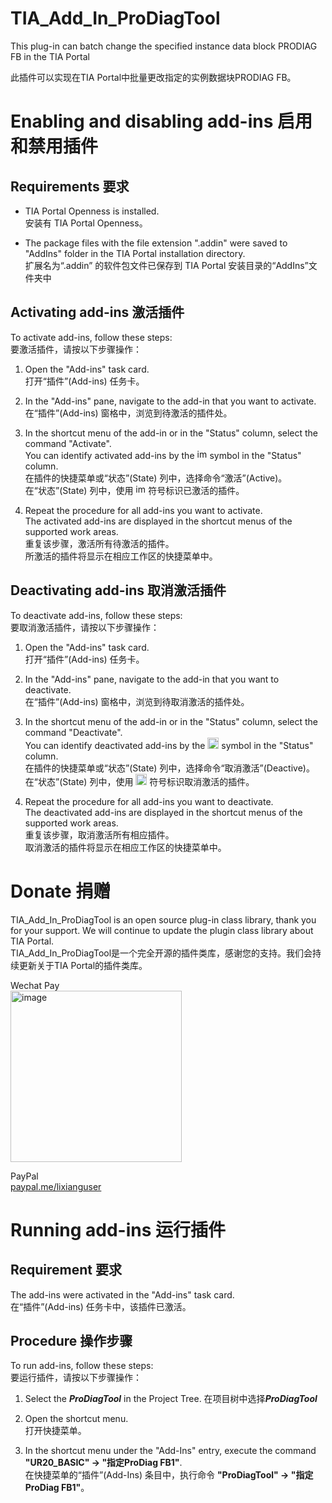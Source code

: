 # TIA_Add_In_ProDiagTool
This plug-in can batch change the specified instance data block PRODIAG FB in the TIA Portal

此插件可以实现在TIA Portal中批量更改指定的实例数据块PRODIAG FB。

# Enabling and disabling add-ins  启用和禁用插件 

## Requirements 要求

- TIA Portal Openness is installed.  
安装有 TIA Portal Openness。

- The package files with the file extension ".addin" were saved to "AddIns" folder in the TIA Portal installation directory.  
扩展名为“.addin” 的软件包文件已保存到 TIA Portal 安装目录的“AddIns”文件夹中

## Activating add-ins 激活插件

To activate add-ins, follow these steps:  
要激活插件，请按以下步骤操作：

1. Open the "Add-ins" task card.  
打开“插件”(Add-ins) 任务卡。

2. In the "Add-ins" pane, navigate to the add-in that you want to activate.  
在“插件”(Add-ins) 窗格中，浏览到待激活的插件处。

3. In the shortcut menu of the add-in or in the "Status" column, select the command "Activate".  
 You can identify activated add-ins by the <img width="16" alt="image" src="https://user-images.githubusercontent.com/36319693/170804854-8b20168b-e970-4e30-afb2-83ff99905bb4.png"> symbol in the "Status" column.  
在插件的快捷菜单或“状态”(State) 列中，选择命令“激活”(Active)。  
在“状态”(State) 列中，使用 <img width="16" alt="image" src="https://user-images.githubusercontent.com/36319693/170804854-8b20168b-e970-4e30-afb2-83ff99905bb4.png"> 符号标识已激活的插件。

4. Repeat the procedure for all add-ins you want to activate.  
The activated add-ins are displayed in the shortcut menus of the supported work areas.  
重复该步骤，激活所有待激活的插件。  
所激活的插件将显示在相应工作区的快捷菜单中。


## Deactivating add-ins 取消激活插件

To deactivate add-ins, follow these steps:  
要取消激活插件，请按以下步骤操作：

1. Open the "Add-ins" task card.  
打开“插件”(Add-ins) 任务卡。

2. In the "Add-ins" pane, navigate to the add-in that you want to deactivate.  
在“插件”(Add-ins) 窗格中，浏览到待取消激活的插件处。

3. In the shortcut menu of the add-in or in the "Status" column, select the command "Deactivate".  
You can identify deactivated add-ins by the <img width="18" alt="image" src="https://user-images.githubusercontent.com/36319693/170804869-91378cb8-1fb4-4d9c-968d-a13038d3b1b3.png">
symbol in the "Status" column.  
在插件的快捷菜单或“状态”(State) 列中，选择命令“取消激活”(Deactive)。  
在“状态”(State) 列中，使用 <img width="18" alt="image" src="https://user-images.githubusercontent.com/36319693/170804869-91378cb8-1fb4-4d9c-968d-a13038d3b1b3.png"> 符号标识取消激活的插件。

4. Repeat the procedure for all add-ins you want to deactivate.  
The deactivated add-ins are displayed in the shortcut menus of the supported work areas.  
重复该步骤，取消激活所有相应插件。  
取消激活的插件将显示在相应工作区的快捷菜单中。

# Donate 捐赠
TIA_Add_In_ProDiagTool is an open source plug-in class library, thank you for your support. We will continue to update the plugin class library about TIA Portal.  
TIA_Add_In_ProDiagTool是一个完全开源的插件类库，感谢您的支持。我们会持续更新关于TIA Portal的插件类库。  

Wechat Pay  
<img width="274" alt="image" src="https://user-images.githubusercontent.com/36319693/170806833-e7533697-9f50-49d4-985a-45faf4d2d1aa.png">

PayPal  
[paypal.me/lixianguser](https://www.paypal.me/lixianguser)
 
# Running add-ins 运行插件

## Requirement 要求

The add-ins were activated in the "Add-ins" task card.  
在“插件”(Add-ins) 任务卡中，该插件已激活。

## Procedure 操作步骤

To run add-ins, follow these steps:  
要运行插件，请按以下步骤操作：

1. Select the ***ProDiagTool*** in the Project Tree.
在项目树中选择***ProDiagTool***

2. Open the shortcut menu.  
打开快捷菜单。

3. In the shortcut menu under the "Add-Ins" entry, execute the command **"UR20_BASIC" -> "指定ProDiag FB1"**.  
在快捷菜单的“插件”(Add-Ins) 条目中，执行命令 **"ProDiagTool" -> "指定ProDiag FB1"**。
